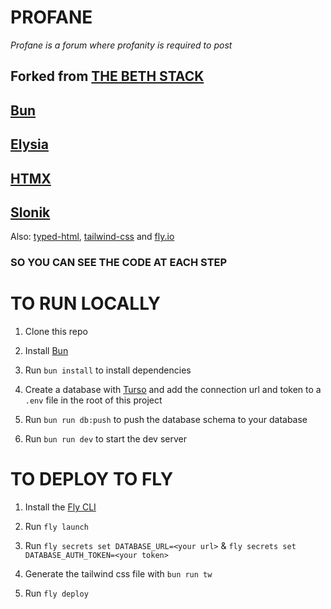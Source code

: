 # PROFANE

_Profane is a forum where profanity is required to post_

## Forked from [THE BETH STACK](https://github.com/ethanniser/the-beth-stack)

## [Bun](https://bun.sh/)

## [Elysia](https://elysiajs.com/)

## [HTMX](https://htmx.org/)

## [Slonik]([Title](https://github.com/gajus/slonik))

Also: [typed-html](https://github.com/nicojs/typed-html), [tailwind-css](https://tailwindcss.com/) and [fly.io](https://fly.io/)

### SO YOU CAN SEE THE CODE AT EACH STEP

# TO RUN LOCALLY

1. Clone this repo

2. Install [Bun](https://bun.sh)

3. Run `bun install` to install dependencies

4. Create a database with [Turso](https://turso.tech) and add the connection url and token to a `.env` file in the root of this project

5. Run `bun run db:push` to push the database schema to your database

6. Run `bun run dev` to start the dev server

# TO DEPLOY TO FLY

1. Install the [Fly CLI](https://fly.io/docs/hands-on/install-flyctl/)

2. Run `fly launch`

3. Run `fly secrets set DATABASE_URL=<your url>` & `fly secrets set DATABASE_AUTH_TOKEN=<your token>`

4. Generate the tailwind css file with `bun run tw`

5. Run `fly deploy`
